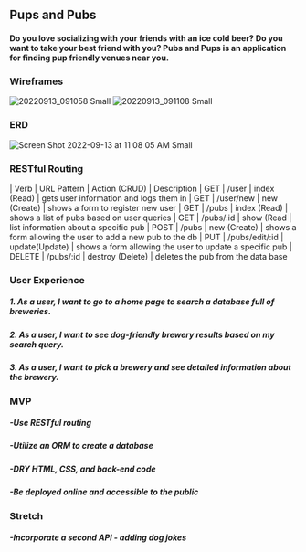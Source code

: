 ## Pups and Pubs
#### Do you love socializing with your friends with an ice cold beer? Do you want to take your best friend with you? Pubs and Pups is an application for finding pup friendly venues near you.

### Wireframes
![20220913_091058 Small](https://user-images.githubusercontent.com/110848452/189954980-796fb0e6-703e-4930-95a1-9c00d8735f6b.jpeg)
![20220913_091108 Small](https://user-images.githubusercontent.com/110848452/189955362-441f21e7-a0d3-4c9c-a7ec-c5551429803a.jpeg)

### ERD
![Screen Shot 2022-09-13 at 11 08 05 AM Small](https://user-images.githubusercontent.com/110848452/189964376-a6793b76-1f23-4d90-a1a5-eccf07589ca9.jpeg)

### RESTful Routing
| Verb | URL Pattern | Action (CRUD) | Description
| GET  | /user       | index (Read)      | gets user information and logs them in 
| GET  | /user/new   | new (Create)      | shows a form to register new user
| GET  | /pubs       | index (Read)      | shows a list of pubs based on user queries
| GET  | /pubs/:id   | show (Read        | list information about a specific pub
| POST | /pubs       | new (Create)      | shows a form allowing the user to add a new pub to the db
| PUT  | /pubs/edit/:id | update(Update) | shows a form allowing the user to update a specific pub
| DELETE | /pubs/:id | destroy (Delete)  | deletes the pub from the data base 

### User Experience
##### 1. As a user, I want to go to a home page to search a database full of breweries.
##### 2. As a user, I want to see dog-friendly brewery results based on my search query.
##### 3. As a user, I want to pick a brewery and see detailed information about the brewery.

### MVP
##### -Use RESTful routing
##### -Utilize an ORM to create a database
##### -DRY HTML, CSS, and back-end code
##### -Be deployed online and accessible to the public

### Stretch
##### -Incorporate a second API - adding dog jokes
